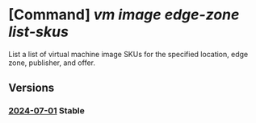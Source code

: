 # [Command] _vm image edge-zone list-skus_

List a list of virtual machine image SKUs for the specified location, edge zone, publisher, and offer.

## Versions

### [2024-07-01](/Resources/mgmt-plane/L3N1YnNjcmlwdGlvbnMve30vcHJvdmlkZXJzL21pY3Jvc29mdC5jb21wdXRlL2xvY2F0aW9ucy97fS9lZGdlem9uZXMve30vcHVibGlzaGVycy97fS9hcnRpZmFjdHR5cGVzL3ZtaW1hZ2Uvb2ZmZXJzL3t9L3NrdXM=/2024-07-01.xml) **Stable**

<!-- mgmt-plane /subscriptions/{}/providers/microsoft.compute/locations/{}/edgezones/{}/publishers/{}/artifacttypes/vmimage/offers/{}/skus 2024-07-01 -->
